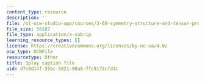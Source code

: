 ```yaml
---
content_type: resource
description: ''
file: /ol-ocw-studio-app/courses/3-60-symmetry-structure-and-tensor-properties-of-materials-fall-2005/d7c0d14f55bc582190a87fc9175cfd4c_-HJE0OYHTH4.vtt
file_size: 56187
file_type: application/x-subrip
learning_resource_types: []
license: https://creativecommons.org/licenses/by-nc-sa/4.0/
ocw_type: OCWFile
resourcetype: Other
title: 3play caption file
uid: d7c0d14f-55bc-5821-90a8-7fc9175cfd4c
---
```

